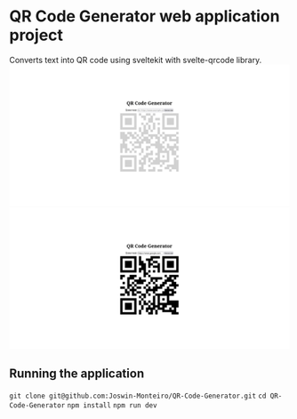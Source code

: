 # QR Code Generator web application project

Converts text into QR code using sveltekit with svelte-qrcode library.
![image alt](https://github.com/Joswin-Monteiro/QR-Code-Generator/blob/master/images/image1.png?raw=true)
![image alt](https://github.com/Joswin-Monteiro/QR-Code-Generator/blob/master/images/image2.png?raw=true)

## Running the application
`git clone git@github.com:Joswin-Monteiro/QR-Code-Generator.git`
`cd QR-Code-Generator`
`npm install`
`npm run dev`
